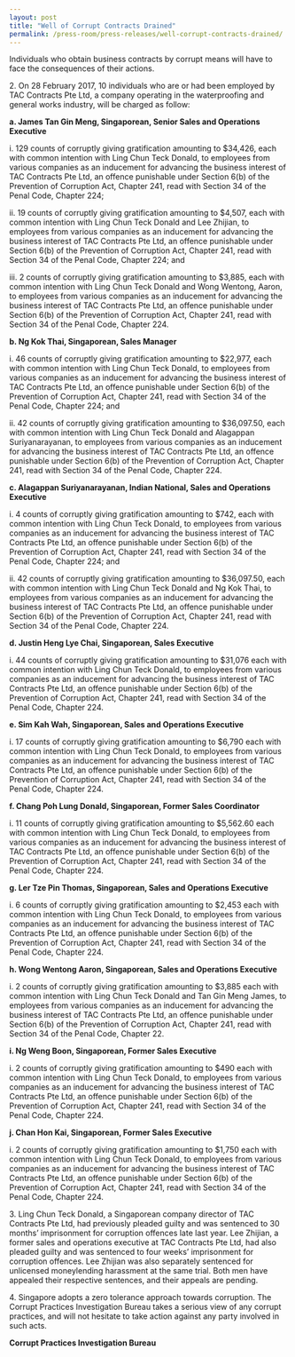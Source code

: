 ```yaml
---
layout: post
title: "Well of Corrupt Contracts Drained"
permalink: /press-room/press-releases/well-corrupt-contracts-drained/
---
```

Individuals who obtain business contracts by corrupt means will have to face the consequences of their actions.

2\.          On 28 February 2017, 10 individuals who are or had been employed by TAC Contracts Pte Ltd, a company operating in the waterproofing and general works industry, will be charged as follow:

**a. James Tan Gin Meng, Singaporean, Senior Sales and Operations Executive**

i. 129 counts of corruptly giving gratification amounting to $34,426, each with common intention with Ling Chun Teck Donald, to employees from various companies as an inducement for advancing the business interest of TAC Contracts Pte Ltd, an offence punishable under Section 6(b) of the Prevention of Corruption Act, Chapter 241, read with Section 34 of the Penal Code, Chapter 224; 

ii. 19 counts of corruptly giving gratification amounting to $4,507, each with common intention with Ling Chun Teck Donald and Lee Zhijian, to employees from various companies as an inducement for advancing the business interest of TAC Contracts Pte Ltd, an offence punishable under Section 6(b) of the Prevention of Corruption Act, Chapter 241, read with Section 34 of the Penal Code, Chapter 224; and

iii. 2 counts of corruptly giving gratification amounting to $3,885, each with common intention with Ling Chun Teck Donald and Wong Wentong, Aaron, to employees from various companies as an inducement for advancing the business interest of TAC Contracts Pte Ltd, an offence punishable under Section 6(b) of the Prevention of Corruption Act, Chapter 241, read with Section 34 of the Penal Code, Chapter 224.

**b. Ng Kok Thai, Singaporean, Sales Manager**

i. 46 counts of corruptly giving gratification amounting to $22,977, each with common intention with Ling Chun Teck Donald, to employees from various companies as an inducement for advancing the business interest of TAC Contracts Pte Ltd, an offence punishable under Section 6(b) of the Prevention of Corruption Act, Chapter 241, read with Section 34 of the Penal Code, Chapter 224;  and

ii. 42 counts of corruptly giving gratification amounting to $36,097.50, each with common intention with Ling Chun Teck Donald and Alagappan Suriyanarayanan, to employees from various companies as an inducement for advancing the business interest of TAC Contracts Pte Ltd, an offence punishable under Section 6(b) of the Prevention of Corruption Act, Chapter 241, read with Section 34 of the Penal Code, Chapter 224.

**c. Alagappan Suriyanarayanan, Indian National, Sales and Operations Executive**

i. 4 counts of corruptly giving gratification amounting to $742, each with common intention with Ling Chun Teck Donald, to employees from various companies as an inducement for advancing the business interest of TAC Contracts Pte Ltd, an offence punishable under Section 6(b) of the Prevention of Corruption Act, Chapter 241, read with Section 34 of the Penal Code, Chapter 224; and

ii. 42 counts of corruptly giving gratification amounting to $36,097.50, each with common intention with Ling Chun Teck Donald and Ng Kok Thai, to employees from various companies as an inducement for advancing the business interest of TAC Contracts Pte Ltd, an offence punishable under Section 6(b) of the Prevention of Corruption Act, Chapter 241, read with Section 34 of the Penal Code, Chapter 224.

**d. Justin Heng Lye Chai, Singaporean, Sales Executive**

i. 44 counts of corruptly giving gratification amounting to $31,076 each with common intention with Ling Chun Teck Donald, to employees from various companies as an inducement for advancing the business interest of TAC Contracts Pte Ltd, an offence punishable under Section 6(b) of the Prevention of Corruption Act, Chapter 241, read with Section 34 of the Penal Code, Chapter 224.

**e. Sim Kah Wah, Singaporean, Sales and Operations Executive**

i. 17 counts of corruptly giving gratification amounting to $6,790 each with common intention with Ling Chun Teck Donald, to employees from various companies as an inducement for advancing the business interest of TAC Contracts Pte Ltd, an offence punishable under Section 6(b) of the Prevention of Corruption Act, Chapter 241, read with Section 34 of the Penal Code, Chapter 224.

**f. Chang Poh Lung Donald, Singaporean, Former Sales Coordinator**

i. 11 counts of corruptly giving gratification amounting to $5,562.60 each with common intention with Ling Chun Teck Donald, to employees from various companies as an inducement for advancing the business interest of TAC Contracts Pte Ltd, an offence punishable under Section 6(b) of the Prevention of Corruption Act, Chapter 241, read with Section 34 of the Penal Code, Chapter 224.

**g. Ler Tze Pin Thomas, Singaporean, Sales and Operations Executive**

i. 6 counts of corruptly giving gratification amounting to $2,453 each with common intention with Ling Chun Teck Donald, to employees from various companies as an inducement for advancing the business interest of TAC Contracts Pte Ltd, an offence punishable under Section 6(b) of the Prevention of Corruption Act, Chapter 241, read with Section 34 of the Penal Code, Chapter 224.

**h. Wong Wentong Aaron, Singaporean, Sales and Operations Executive**

i. 2 counts of corruptly giving gratification amounting to $3,885 each with common intention with Ling Chun Teck Donald and Tan Gin Meng James, to employees from various companies as an inducement for advancing the business interest of TAC Contracts Pte Ltd, an offence punishable under Section 6(b) of the Prevention of Corruption Act, Chapter 241, read with Section 34 of the Penal Code, Chapter 22.

**i. Ng Weng Boon, Singaporean, Former Sales Executive**

i. 2 counts of corruptly giving gratification amounting to $490 each with common intention with Ling Chun Teck Donald, to employees from various companies as an inducement for advancing the business interest of TAC Contracts Pte Ltd, an offence punishable under Section 6(b) of the Prevention of Corruption Act, Chapter 241, read with Section 34 of the Penal Code, Chapter 224.

**j. Chan Hon Kai, Singaporean, Former Sales Executive**

i. 2 counts of corruptly giving gratification amounting to $1,750 each with common intention with Ling Chun Teck Donald, to employees from various companies as an inducement for advancing the business interest of TAC Contracts Pte Ltd, an offence punishable under Section 6(b) of the Prevention of Corruption Act, Chapter 241, read with Section 34 of the Penal Code, Chapter 224.

3\.          Ling Chun Teck Donald, a Singaporean company director of TAC Contracts Pte Ltd, had previously pleaded guilty and was sentenced to 30 months’ imprisonment for corruption offences late last year. Lee Zhijian, a former sales and operations executive at TAC Contracts Pte Ltd, had also pleaded guilty and was sentenced to four weeks’ imprisonment for corruption offences. Lee Zhijian was also separately sentenced for unlicensed moneylending harassment at the same trial. Both men have appealed their respective sentences, and their appeals are pending.

4\.          Singapore adopts a zero tolerance approach towards corruption. The Corrupt Practices Investigation Bureau takes a serious view of any corrupt practices, and will not hesitate to take action against any party involved in such acts.


**Corrupt Practices Investigation Bureau**
